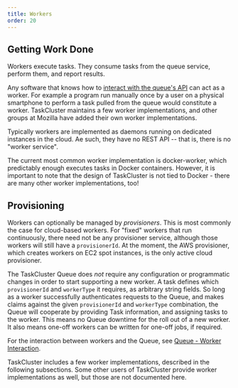 ```yaml
---
title: Workers
order: 20
---
```


## Getting Work Done

Workers execute tasks.  They consume tasks from the queue service, perform
them, and report results.

Any software that knows how to [interact with the queue's
API](/manual/tasks/worker-interaction) can act as a worker.  For example a
program run manually once by a user on a physical smartphone to perform a task
pulled from the queue would constitute a worker.  TaskCluster maintains a few
worker implementations, and other groups at Mozilla have added their own worker
implementations. 

Typically workers are implemented as daemons running on dedicated instances in
the cloud. Ae such, they have no REST API -- that is, there is no "worker
service".

The current most common worker implementation is docker-worker, which
predictably enough executes tasks in Docker containers. However, it is
important to note that the design of TaskCluster is not tied to Docker - there
are many other worker implementations, too!

## Provisioning

Workers can optionally be managed by *provisioners*. This is most commonly the
case for cloud-based workers. For "fixed" workers that run continuously, there
need not be any provisioner service, although those workers will still have a
`provisionerId`. At the moment, the AWS provisioner, which creates workers on
EC2 spot instances, is the only active cloud provisioner.

The TaskCluster Queue does _not_ require any configuration or programmatic
changes in order to start supporting a new worker.  A task defines which
`provisionerId` and `workerType` it requires, as arbitrary string fields. So
long as a worker successfully authenticates requests to the Queue, and makes
claims against the given `provisionerId` and `workerType` combination, the
Queue will cooperate by providing Task information, and assigning tasks to the
worker. This means no Queue downtime for the roll out of a new worker. It also
means one-off workers can be written for one-off jobs, if required.

For the interaction between workers and the Queue, see [Queue - Worker
Interaction](/manual/tasks/worker-interaction).

TaskCluster includes a few worker implementations, described in the following
subsections.  Some other users of TaskCluster provide worker implementations as
well, but those are not documented here.
